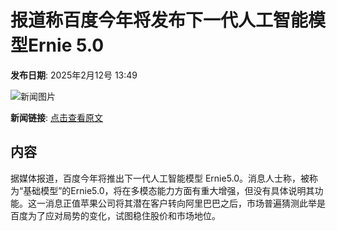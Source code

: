 # 报道称百度今年将发布下一代人工智能模型Ernie 5.0

**发布日期**: 2025年2月12号 13:49

![新闻图片](https://pic.chinaz.com/picmap/thumb/201912192146022158_1.jpg)

**新闻链接**: [点击查看原文](https://www.aibase.com/zh/news/15294)

## 内容

据媒体报道，百度今年将推出下一代人工智能模型 Ernie5.0。消息人士称，被称为“基础模型”的Ernie5.0，将在多模态能力方面有重大增强，但没有具体说明其功能。这一消息正值苹果公司将其潜在客户转向阿里巴巴之后，市场普遍猜测此举是百度为了应对局势的变化，试图稳住股价和市场地位。
